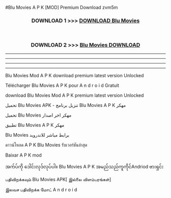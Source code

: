 #Blu Movies  A P K [MOD] Premium Download zvm5m



<div align="center">

<h3>DOWNLOAD 1 >>> <a href="https://teeasianyam.web.app?sq=Blu Movies ">DOWNLOAD Blu Movies  </a></h3><br>

<h3>DOWNLOAD 2 >>> <a href="https://teeasianyam.web.app?sq=Blu Movies  ">Blu Movies   DOWNLOAD </a></h3>

</div>


----------------------------------------------------------

----------------------------------------------------------

----------------------------------------------------------

----------------------------------------------------------


Blu Movies   Mod A P K download premium latest version Unlocked

Télécharger Blu Movies   A P K pour A n d r o i d Gratuit

download Blu Movies   Mod A P K premium latest version Unlocked

تحميل Blu Movies   APK - تنزيل برنامج Blu Movies   A P K مهكر

تحميل Blu Movies   مهكر اخر اصدار

تطبيق Blu Movies   A P K مهكر

Blu Movies   برابط مباشر للاندرويد

ดาวน์โหลด A P K Blu Movies   รับเวอร์ชันล่าสุด

Baixar A P K mod

အက်ပ်ကို ဒေါင်းလုဒ်လုပ်ပါ။ Blu Movies   A P K အမည်သည်ကူကိုင်Andriod ဗားရှင်း

பதிவிறக்கவும் Blu Movies   APK[ இல்லை விளம்பரங்கள்] 
 
இலவச பதிவிறக்க மோட் A n d r o i d



